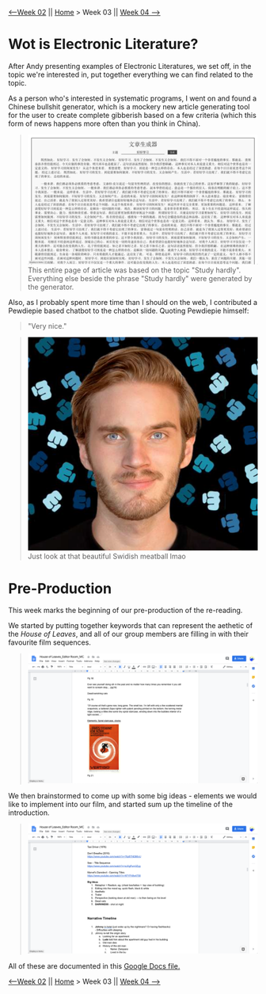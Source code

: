 [⟵Week 02](https://yutangmoo.github.io/MakeCode/Week_02) || [Home](https://yutangmoo.github.io/MakeCode/) > Week 03 ||  [Week 04 ⟶](https://yutangmoo.github.io/MakeCode/Week_04)



# Wot is Electronic Literature?

After Andy presenting examples of Electronic Literatures, we set off, in the topic we're interested in, put together everything we can find related to the topic.

As a person who's interested in systematic programs, I went on and found a Chinese bullshit generator, which is a mockery new article generating tool for the user to create complete gibberish based on a few criteria (which this form of news happens more often than you think in China). 

> ![1_BSGenerator_Yutang Mu](https://github.com/YutangMoo/MakeCode/blob/master/Week_03/Images/1_BSGenerator_Yutang%20Mu.png?raw=true)
> This entire page of article was based on the topic "Study hardly". Everything else beside the phrase "Study hardly" were generated by the generator.

Also, as I probably spent more time than I should on the web, I contributed a Pewdiepie based chatbot to the chatbot slide. Quoting Pewdiepie himself:

> "Very nice." 

> ![2_Pewds](https://github.com/YutangMoo/MakeCode/blob/master/Week_03/Images/2_Pewds.png?raw=true)
> Just look at that beautiful Swidish meatball lmao





# Pre-Production

This week marks the beginning of our pre-production of the re-reading. 

We started by putting together keywords that can represent the aethetic of the *House of Leaves*, and all of our group members are filling in with their favourite film sequences. 

> ![3_Pre](https://github.com/YutangMoo/MakeCode/blob/master/Week_03/Images/3_Pre.png?raw=true)

We then brainstormed to come up with some big ideas - elements we would like to implement into our film, and started sum up the timeline of the introduction.

> ![4_Pre](https://github.com/YutangMoo/MakeCode/blob/master/Week_03/Images/4_Pre.png?raw=true)

All of these are documented in this [Google Docs file.](https://docs.google.com/document/d/1WgoUWJ-hBFhOqOPKxN4vSNMM6sSR0MrueVGS22FdW4c/edit?usp=sharing)



[⟵Week 02](https://yutangmoo.github.io/MakeCode/Week_02) || [Home](https://yutangmoo.github.io/MakeCode/) > Week 03 ||  [Week 04 ⟶](https://yutangmoo.github.io/MakeCode/Week_04)